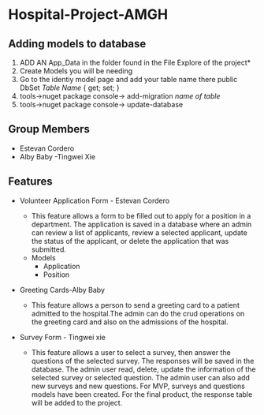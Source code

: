 # Hospital-Project-AMGH

## Adding models to database

1. ADD AN App_Data in the folder found in the File Explore of the project*
2. Create Models you will be needing
3. Go to the identiy model page and add your table name there public DbSet<Model Name> *Table Name* { get; set; }
4. tools->nuget package console-> add-migration *name of table*
5. tools->nuget package console-> update-database
  
## Group Members
  - Estevan Cordero
  - Alby Baby
  -Tingwei Xie
  
## Features
  - Volunteer Application Form - Estevan Cordero
    - This feature allows a form to be filled out to apply for a position in a department. The application is saved in a database where an admin can review a list of applicants, review a selected applicant, update the status of the applicant, or delete the application that was submitted. 
    - Models
      - Application
      - Position

  - Greeting Cards-Alby Baby
    - This feature allows a person to send a greeting card to a patient admitted to the hospital.The admin can do the crud operations on the greeting card and also on the                admissions of the hospital.
  
  - Survey Form - Tingwei xie
    - This feature allows a user to select a survey, then answer the questions of the selected survey. The responses will be saved in the database. The admin user read, delete, update the information of the selected survey or selected question. The admin user can also add new surveys and new questions. For MVP, surveys and questions models have been created. For the final product, the response table will be added to the project.
